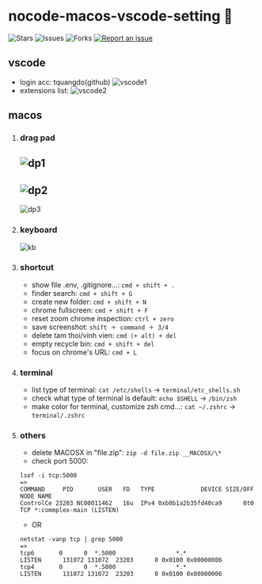 # nocode-macos-vscode-setting 🐳

![Stars](https://img.shields.io/github/stars/tquangdo/nocode-macos-vscode-setting?color=f05340)
![Issues](https://img.shields.io/github/issues/tquangdo/nocode-macos-vscode-setting?color=f05340)
![Forks](https://img.shields.io/github/forks/tquangdo/nocode-macos-vscode-setting?color=f05340)
[![Report an issue](https://img.shields.io/badge/Support-Issues-green)](https://github.com/tquangdo/nocode-macos-vscode-setting/issues/new)

## vscode
- login acc: tquangdo(github)
![vscode1](screenshots/vscode1.png)
- extensions list:
![vscode2](screenshots/vscode2.png)

## macos
1. ### drag pad
    ![dp1](screenshots/dp1.png)
    ---
    ![dp2](screenshots/dp2.png)
    ---
    ![dp3](screenshots/dp3.png)
1. ### keyboard
    ![kb](screenshots/kb.png)
1. ### shortcut
    - show file .env, .gitignore...: `cmd + shift + .`
    - finder search: `cmd + shift + G`
    - create new folder: `cmd + shift + N`
    - chrome fullscreen: `cmd + shift + F`
    - reset zoom chrome inspection: `ctrl + zero`
    - save screenshot: `shift ＋ command ＋ 3/4`
    - delete tam thoi/vinh vien: `cmd (+ alt) + del`
    - empty recycle bin: `cmd + shift + del`
    - focus on chrome's URL: `cmd + L`
1. ### terminal
    - list type of terminal: `cat /etc/shells` -> `terminal/etc_shells.sh`
    - check what type of terminal is default: `echo $SHELL` -> `/bin/zsh`
    - make color for terminal, customize zsh cmd...: `cat ~/.zshrc` -> `terminal/.zshrc`
1. ### others
    - delete MACOSX in "file.zip": `zip -d file.zip __MACOSX/\*`
    - check port 5000:
    ```shell
    lsof -i tcp:5000
    =>
    COMMAND     PID       USER   FD   TYPE             DEVICE SIZE/OFF NODE NAME
    ControlCe 23203 NC00011462   16u  IPv4 0xb0b1a2b35fd40ca9      0t0  TCP *:commplex-main (LISTEN)
    ```
    - OR
    ```shell
    netstat -vanp tcp | grep 5000
    =>
    tcp6       0      0  *.5000                 *.*                    LISTEN      131072 131072  23203      0 0x0100 0x00000006
    tcp4       0      0  *.5000                 *.*                    LISTEN      131072 131072  23203      0 0x0100 0x00000006
    ```
